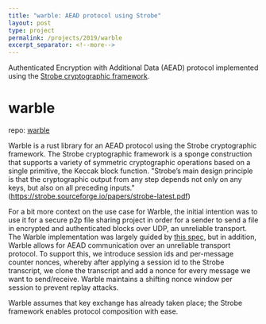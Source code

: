 ```yaml
---
title: "warble: AEAD protocol using Strobe"
layout: post 
type: project 
permalink: /projects/2019/warble
excerpt_separator: <!--more-->
---
```


Authenticated Encryption with Additional Data (AEAD) protocol implemented using the [Strobe cryptographic framework](https://strobe.sourceforge.io/examples/aead/).

<!--more-->

# warble

repo: [warble](https://github.com/mmou/warble)

Warble is a rust library for an AEAD protocol using the Strobe cryptographic framework. The Strobe cryptographic framework is a sponge construction that supports a variety of symmetric cryptographic operations based on a single primitive, the Keccak block function. "Strobe’s main design principle is that the cryptographic output from any step depends not only on any keys, but also on all preceding inputs." (https://strobe.sourceforge.io/papers/strobe-latest.pdf)

For a bit more context on the use case for Warble, the initial intention was to use it for a secure p2p file sharing project in order for a sender to send a file in encrypted and authenticated blocks over UDP, an unreliable transport. The Warble implementation was largely guided by [this spec](https://strobe.sourceforge.io/examples/aead), but in addition, Warble allows for AEAD communication over an unreliable transport protocol. To support this, we introduce session ids and per-message counter nonces, whereby after applying a session id to the Strobe transcript, we clone the transcript and add a nonce for every message we want to send/receive. Warble maintains a shifting nonce window per session to prevent replay attacks.

Warble assumes that key exchange has already taken place; the Strobe framework enables protocol composition with ease.
